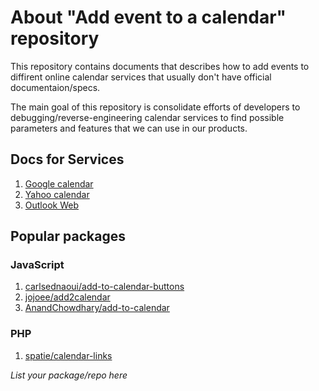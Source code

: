# About "Add  event to a calendar" repository

This repository contains documents that describes how to add events
to diffirent online calendar services that usually don't have official
documentaion/specs.

The main goal of this repository is consolidate efforts of developers
to debugging/reverse-engineering calendar services to find possible
parameters and features that we can use in our products.

## Docs for Services
1. [Google calendar](/services/google.md)
1. [Yahoo calendar](/services/yahoo.md)
1. [Outlook Web](/services/outlook-web.md)

## Popular packages
### JavaScript
 1. [carlsednaoui/add-to-calendar-buttons](https://github.com/carlsednaoui/add-to-calendar-buttons)
 1. [jojoee/add2calendar](https://github.com/jojoee/add2calendar)
 1. [AnandChowdhary/add-to-calendar](https://github.com/AnandChowdhary/add-to-calendar)
 
### PHP
 1. [spatie/calendar-links](https://github.com/spatie/calendar-links)

_List your package/repo here_
